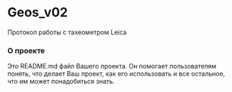 Geos_v02
========

Протокол работы с тахеометром Leica

### О проекте

Это README.md файл Вашего проекта. Он помогает пользователям понять, что
делает Ваш проект, как его использовать и все остальное, что им может
понадобиться знать.